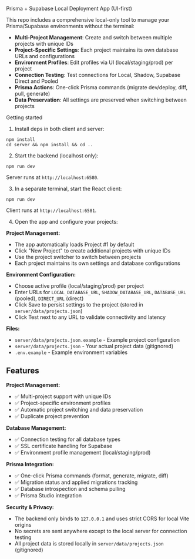Prisma + Supabase Local Deployment App (UI-first)

This repo includes a comprehensive local-only tool to manage your Prisma/Supabase environments without the terminal:

- **Multi-Project Management**: Create and switch between multiple projects with unique IDs
- **Project-Specific Settings**: Each project maintains its own database URLs and configurations
- **Environment Profiles**: Edit profiles via UI (local/staging/prod) per project
- **Connection Testing**: Test connections for Local, Shadow, Supabase Direct and Pooled
- **Prisma Actions**: One-click Prisma commands (migrate dev/deploy, diff, pull, generate)
- **Data Preservation**: All settings are preserved when switching between projects

Getting started

1) Install deps in both client and server:

```
npm install
cd server && npm install && cd ..
```

2) Start the backend (localhost only):

```
npm run dev
```

Server runs at `http://localhost:6580`.

3) In a separate terminal, start the React client:

```
npm run dev
```

Client runs at `http://localhost:6581`.

4) Open the app and configure your projects:

**Project Management:**
- The app automatically loads Project #1 by default
- Click "New Project" to create additional projects with unique IDs
- Use the project switcher to switch between projects
- Each project maintains its own settings and database configurations

**Environment Configuration:**
- Choose active profile (local/staging/prod) per project
- Enter URLs for `LOCAL_DATABASE_URL`, `SHADOW_DATABASE_URL`, `DATABASE_URL` (pooled), `DIRECT_URL` (direct)
- Click Save to persist settings to the project (stored in `server/data/projects.json`)
- Click Test next to any URL to validate connectivity and latency

**Files:**
- `server/data/projects.json.example` - Example project configuration
- `server/data/projects.json` - Your actual project data (gitignored)
- `.env.example` - Example environment variables

## Features

**Project Management:**
- ✅ Multi-project support with unique IDs
- ✅ Project-specific environment profiles
- ✅ Automatic project switching and data preservation
- ✅ Duplicate project prevention

**Database Management:**
- ✅ Connection testing for all database types
- ✅ SSL certificate handling for Supabase
- ✅ Environment profile management (local/staging/prod)

**Prisma Integration:**
- ✅ One-click Prisma commands (format, generate, migrate, diff)
- ✅ Migration status and applied migrations tracking
- ✅ Database introspection and schema pulling
- ✅ Prisma Studio integration

**Security & Privacy:**
- The backend only binds to `127.0.0.1` and uses strict CORS for local Vite origins
- No secrets are sent anywhere except to the local server for connection testing
- All project data is stored locally in `server/data/projects.json` (gitignored)
